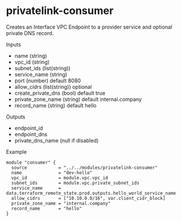 # privatelink-consumer

Creates an Interface VPC Endpoint to a provider service and optional private DNS record.

Inputs
- name (string)
- vpc_id (string)
- subnet_ids (list(string))
- service_name (string)
- port (number) default 8080
- allow_cidrs (list(string)) optional
- create_private_dns (bool) default true
- private_zone_name (string) default internal.company
- record_name (string) default hello

Outputs
- endpoint_id
- endpoint_dns
- private_dns_name (null if disabled)

Example
```hcl
module "consumer" {
  source            = "../../modules/privatelink-consumer"
  name              = "dev-hello"
  vpc_id            = module.vpc.vpc_id
  subnet_ids        = module.vpc.private_subnet_ids
  service_name      = data.terraform_remote_state.prod.outputs.hello_world_service_name
  allow_cidrs       = ["10.10.0.0/16", var.client_cidr_block]
  private_zone_name = "internal.company"
  record_name       = "hello"
}
```